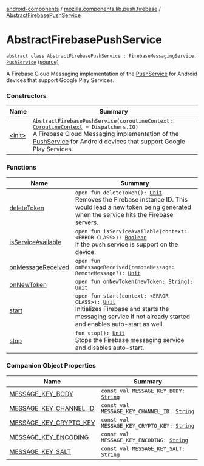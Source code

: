 [android-components](../../index.md) / [mozilla.components.lib.push.firebase](../index.md) / [AbstractFirebasePushService](./index.md)

# AbstractFirebasePushService

`abstract class AbstractFirebasePushService : FirebaseMessagingService, `[`PushService`](../../mozilla.components.concept.push/-push-service/index.md) [(source)](https://github.com/mozilla-mobile/android-components/blob/master/components/lib/push-firebase/src/main/java/mozilla/components/lib/push/firebase/AbstractFirebasePushService.kt#L29)

A Firebase Cloud Messaging implementation of the [PushService](../../mozilla.components.concept.push/-push-service/index.md) for Android devices that support Google Play Services.

### Constructors

| Name | Summary |
|---|---|
| [&lt;init&gt;](-init-.md) | `AbstractFirebasePushService(coroutineContext: `[`CoroutineContext`](https://kotlinlang.org/api/latest/jvm/stdlib/kotlin.coroutines/-coroutine-context/index.html)` = Dispatchers.IO)`<br>A Firebase Cloud Messaging implementation of the [PushService](../../mozilla.components.concept.push/-push-service/index.md) for Android devices that support Google Play Services. |

### Functions

| Name | Summary |
|---|---|
| [deleteToken](delete-token.md) | `open fun deleteToken(): `[`Unit`](https://kotlinlang.org/api/latest/jvm/stdlib/kotlin/-unit/index.html)<br>Removes the Firebase instance ID. This would lead a new token being generated when the service hits the Firebase servers. |
| [isServiceAvailable](is-service-available.md) | `open fun isServiceAvailable(context: <ERROR CLASS>): `[`Boolean`](https://kotlinlang.org/api/latest/jvm/stdlib/kotlin/-boolean/index.html)<br>If the push service is support on the device. |
| [onMessageReceived](on-message-received.md) | `open fun onMessageReceived(remoteMessage: RemoteMessage?): `[`Unit`](https://kotlinlang.org/api/latest/jvm/stdlib/kotlin/-unit/index.html) |
| [onNewToken](on-new-token.md) | `open fun onNewToken(newToken: `[`String`](https://kotlinlang.org/api/latest/jvm/stdlib/kotlin/-string/index.html)`): `[`Unit`](https://kotlinlang.org/api/latest/jvm/stdlib/kotlin/-unit/index.html) |
| [start](start.md) | `open fun start(context: <ERROR CLASS>): `[`Unit`](https://kotlinlang.org/api/latest/jvm/stdlib/kotlin/-unit/index.html)<br>Initializes Firebase and starts the messaging service if not already started and enables auto-start as well. |
| [stop](stop.md) | `fun stop(): `[`Unit`](https://kotlinlang.org/api/latest/jvm/stdlib/kotlin/-unit/index.html)<br>Stops the Firebase messaging service and disables auto-start. |

### Companion Object Properties

| Name | Summary |
|---|---|
| [MESSAGE_KEY_BODY](-m-e-s-s-a-g-e_-k-e-y_-b-o-d-y.md) | `const val MESSAGE_KEY_BODY: `[`String`](https://kotlinlang.org/api/latest/jvm/stdlib/kotlin/-string/index.html) |
| [MESSAGE_KEY_CHANNEL_ID](-m-e-s-s-a-g-e_-k-e-y_-c-h-a-n-n-e-l_-i-d.md) | `const val MESSAGE_KEY_CHANNEL_ID: `[`String`](https://kotlinlang.org/api/latest/jvm/stdlib/kotlin/-string/index.html) |
| [MESSAGE_KEY_CRYPTO_KEY](-m-e-s-s-a-g-e_-k-e-y_-c-r-y-p-t-o_-k-e-y.md) | `const val MESSAGE_KEY_CRYPTO_KEY: `[`String`](https://kotlinlang.org/api/latest/jvm/stdlib/kotlin/-string/index.html) |
| [MESSAGE_KEY_ENCODING](-m-e-s-s-a-g-e_-k-e-y_-e-n-c-o-d-i-n-g.md) | `const val MESSAGE_KEY_ENCODING: `[`String`](https://kotlinlang.org/api/latest/jvm/stdlib/kotlin/-string/index.html) |
| [MESSAGE_KEY_SALT](-m-e-s-s-a-g-e_-k-e-y_-s-a-l-t.md) | `const val MESSAGE_KEY_SALT: `[`String`](https://kotlinlang.org/api/latest/jvm/stdlib/kotlin/-string/index.html) |
